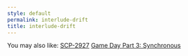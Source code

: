 ```yaml
---
style: default
permalink: interlude-drift
title: interlude-drift
---
```

You may also like:
[SCP-2927](http://scp-wiki.net/scp-2927)
[Game Day Part 3: Synchronous](http://scp-wiki.net/game-day-part-3-synchronous)